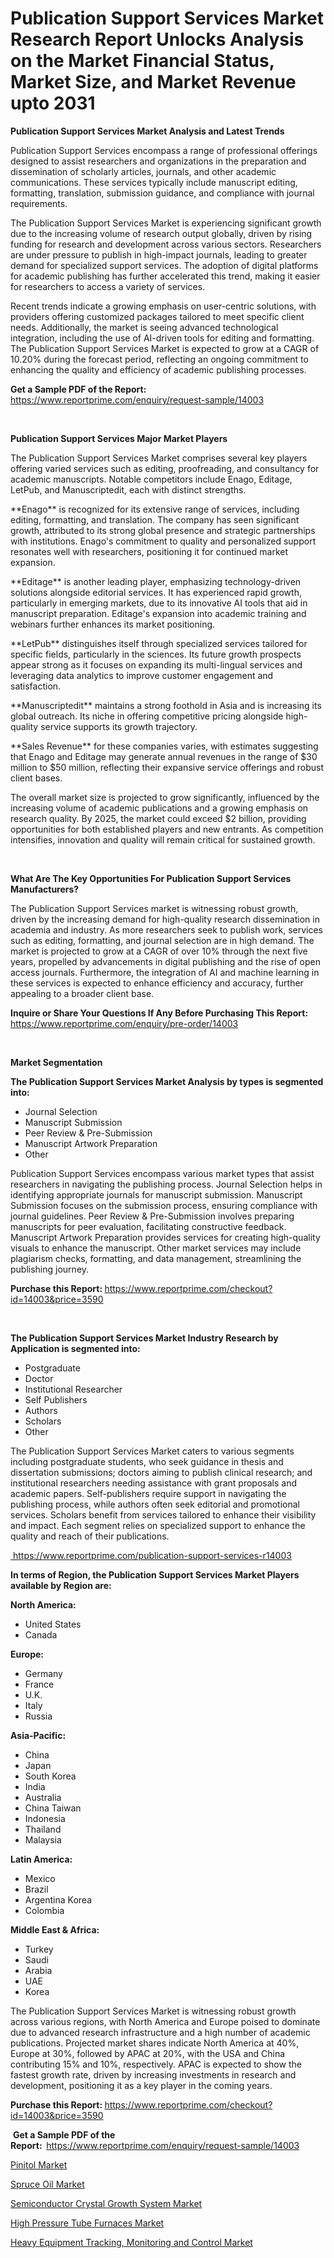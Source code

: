 <p><h1>Publication Support Services Market Research Report Unlocks Analysis on the Market Financial Status, Market Size, and Market Revenue upto 2031</h1></p><p><strong>Publication Support Services Market Analysis and Latest Trends</strong></p>
<p><p>Publication Support Services encompass a range of professional offerings designed to assist researchers and organizations in the preparation and dissemination of scholarly articles, journals, and other academic communications. These services typically include manuscript editing, formatting, translation, submission guidance, and compliance with journal requirements. </p><p>The Publication Support Services Market is experiencing significant growth due to the increasing volume of research output globally, driven by rising funding for research and development across various sectors. Researchers are under pressure to publish in high-impact journals, leading to greater demand for specialized support services. The adoption of digital platforms for academic publishing has further accelerated this trend, making it easier for researchers to access a variety of services.</p><p>Recent trends indicate a growing emphasis on user-centric solutions, with providers offering customized packages tailored to meet specific client needs. Additionally, the market is seeing advanced technological integration, including the use of AI-driven tools for editing and formatting. The Publication Support Services Market is expected to grow at a CAGR of 10.20% during the forecast period, reflecting an ongoing commitment to enhancing the quality and efficiency of academic publishing processes.</p></p>
<p><strong>Get a Sample PDF of the Report:&nbsp;</strong> <a href="https://www.reportprime.com/enquiry/request-sample/14003">https://www.reportprime.com/enquiry/request-sample/14003</a></p>
<p>&nbsp;</p>
<p><strong>Publication Support Services Major Market Players</strong></p>
<p><p>The Publication Support Services Market comprises several key players offering varied services such as editing, proofreading, and consultancy for academic manuscripts. Notable competitors include Enago, Editage, LetPub, and Manuscriptedit, each with distinct strengths.</p><p>**Enago** is recognized for its extensive range of services, including editing, formatting, and translation. The company has seen significant growth, attributed to its strong global presence and strategic partnerships with institutions. Enago's commitment to quality and personalized support resonates well with researchers, positioning it for continued market expansion.</p><p>**Editage** is another leading player, emphasizing technology-driven solutions alongside editorial services. It has experienced rapid growth, particularly in emerging markets, due to its innovative AI tools that aid in manuscript preparation. Editage's expansion into academic training and webinars further enhances its market positioning.</p><p>**LetPub** distinguishes itself through specialized services tailored for specific fields, particularly in the sciences. Its future growth prospects appear strong as it focuses on expanding its multi-lingual services and leveraging data analytics to improve customer engagement and satisfaction.</p><p>**Manuscriptedit** maintains a strong foothold in Asia and is increasing its global outreach. Its niche in offering competitive pricing alongside high-quality service supports its growth trajectory.</p><p>**Sales Revenue** for these companies varies, with estimates suggesting that Enago and Editage may generate annual revenues in the range of $30 million to $50 million, reflecting their expansive service offerings and robust client bases.</p><p>The overall market size is projected to grow significantly, influenced by the increasing volume of academic publications and a growing emphasis on research quality. By 2025, the market could exceed $2 billion, providing opportunities for both established players and new entrants. As competition intensifies, innovation and quality will remain critical for sustained growth.</p></p>
<p>&nbsp;</p>
<p><strong>What Are The Key Opportunities For Publication Support Services Manufacturers?</strong></p>
<p><p>The Publication Support Services market is witnessing robust growth, driven by the increasing demand for high-quality research dissemination in academia and industry. As more researchers seek to publish work, services such as editing, formatting, and journal selection are in high demand. The market is projected to grow at a CAGR of over 10% through the next five years, propelled by advancements in digital publishing and the rise of open access journals. Furthermore, the integration of AI and machine learning in these services is expected to enhance efficiency and accuracy, further appealing to a broader client base.</p></p>
<p><strong>Inquire or Share Your Questions If Any Before Purchasing This Report:</strong> <a href="https://www.reportprime.com/enquiry/pre-order/14003">https://www.reportprime.com/enquiry/pre-order/14003</a></p>
<p>&nbsp;</p>
<p><strong>Market Segmentation</strong></p>
<p><strong>The Publication Support Services Market Analysis by types is segmented into:</strong></p>
<p><ul><li>Journal Selection</li><li>Manuscript Submission</li><li>Peer Review & Pre-Submission</li><li>Manuscript Artwork Preparation</li><li>Other</li></ul></p>
<p><p>Publication Support Services encompass various market types that assist researchers in navigating the publishing process. Journal Selection helps in identifying appropriate journals for manuscript submission. Manuscript Submission focuses on the submission process, ensuring compliance with journal guidelines. Peer Review & Pre-Submission involves preparing manuscripts for peer evaluation, facilitating constructive feedback. Manuscript Artwork Preparation provides services for creating high-quality visuals to enhance the manuscript. Other market services may include plagiarism checks, formatting, and data management, streamlining the publishing journey.</p></p>
<p><strong>Purchase this Report:&nbsp;</strong><a href="https://www.reportprime.com/checkout?id=14003&price=3590">https://www.reportprime.com/checkout?id=14003&price=3590</a></p>
<p>&nbsp;</p>
<p><strong>The Publication Support Services Market Industry Research by Application is segmented into:</strong></p>
<p><ul><li>Postgraduate</li><li>Doctor</li><li>Institutional Researcher</li><li>Self Publishers</li><li>Authors</li><li>Scholars</li><li>Other</li></ul></p>
<p><p>The Publication Support Services Market caters to various segments including postgraduate students, who seek guidance in thesis and dissertation submissions; doctors aiming to publish clinical research; and institutional researchers needing assistance with grant proposals and academic papers. Self-publishers require support in navigating the publishing process, while authors often seek editorial and promotional services. Scholars benefit from services tailored to enhance their visibility and impact. Each segment relies on specialized support to enhance the quality and reach of their publications.</p></p>
<p><a href="https://www.reportprime.com/publication-support-services-r14003">&nbsp;https://www.reportprime.com/publication-support-services-r14003</a></p>
<p><strong>In terms of Region, the Publication Support Services Market Players available by Region are:</strong></p>
<p>
    <p> <strong> North America: </strong>
        <ul>
            <li>United States</li>
            <li>Canada</li>
        </ul>
        </p> 
    <p> <strong> Europe: </strong>
        <ul>
            <li>Germany</li>
            <li>France</li>
            <li>U.K.</li>
            <li>Italy</li>
            <li>Russia</li>
        </ul>
        </p> 
    <p> <strong> Asia-Pacific: </strong>
        <ul>
            <li>China</li>
            <li>Japan</li>
            <li>South Korea</li>
            <li>India</li>
            <li>Australia</li>
            <li>China Taiwan</li>
            <li>Indonesia</li>
            <li>Thailand</li>
            <li>Malaysia</li>
        </ul>
        </p> 
    <p> <strong> Latin America: </strong>
        <ul>
            <li>Mexico</li>
            <li>Brazil</li>
            <li>Argentina Korea</li>
            <li>Colombia</li>
        </ul>
        </p> 
    <p> <strong> Middle East & Africa: </strong>
        <ul>
            <li>Turkey</li>
            <li>Saudi</li>
            <li>Arabia</li>
            <li>UAE</li>
            <li>Korea</li>
        </ul>
    </p>
    </p>
<p><p>The Publication Support Services Market is witnessing robust growth across various regions, with North America and Europe poised to dominate due to advanced research infrastructure and a high number of academic publications. Projected market shares indicate North America at 40%, Europe at 30%, followed by APAC at 20%, with the USA and China contributing 15% and 10%, respectively. APAC is expected to show the fastest growth rate, driven by increasing investments in research and development, positioning it as a key player in the coming years.</p></p>
<p><strong>Purchase this Report: </strong><a href="https://www.reportprime.com/checkout?id=14003&price=3590">https://www.reportprime.com/checkout?id=14003&price=3590</a></p>
<p>&nbsp;<strong>Get a Sample PDF of the Report:&nbsp;&nbsp;</strong><a href="https://www.reportprime.com/enquiry/request-sample/14003">https://www.reportprime.com/enquiry/request-sample/14003</a></p>
<p><strong></strong></p>
<p><p><a href="https://www.linkedin.com/pulse/booming-pinitol-market-sector-analysis-growth-projections-lq2oe?trackingId=5JB%2FwWTbSwOy8DeMCBOLKw%3D%3D">Pinitol Market</a></p><p><a href="https://www.linkedin.com/pulse/navigating-global-spruce-oil-market-from-trends-strategy-g3dle?trackingId=ub3xGwaNRGCsaTA%2BWY0OQw%3D%3D">Spruce Oil Market</a></p><p><a href="https://medium.com/@hskdk2672/the-comprehensive-semiconductor-crystal-growth-system-market-research-report-is-essential-for-c7d5fbdda401">Semiconductor Crystal Growth System Market</a></p><p><a href="https://medium.com/@hskdk2672/emerging-opportunities-and-challenges-in-the-global-high-pressure-tube-furnaces-market-2024-2031-09e4edbd78aa">High Pressure Tube Furnaces Market</a></p><p><a href="https://issuu.com/reportprime-2/docs/heavy-equipment-tracking-monitoring_6b07a80a249019">Heavy Equipment Tracking, Monitoring and Control Market</a></p></p>